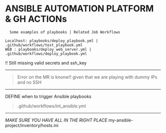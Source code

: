 # ANSIBLE AUTOMATION PLATFORM & GH ACTIONs

      Some examples of playbooks | Related Job Workflows

    Localhost: playbooks/deploy_playbook.yml | .github/workflows/test_playbook.yml
    WEB : playbooks/deploy_web_server.yml | .github/workflows/deploy_playbook.yml

!! Still missing valid secrets and ssh_key 

----
> Error on the MR is knonw!! given that we are playing with dummy IPs and no SSH

----

DEFINE when to trigger Ansible playbooks


> .github/workflows/int_ansible.yml


---


_MAKE SURE YOU HAVE ALL IN THE RIGHT PLACE_
my-ansible-project/inventory/hosts.ini
